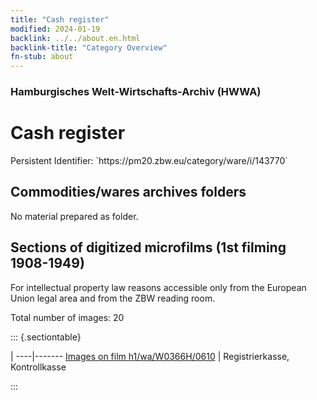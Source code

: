 ```yaml
---
title: "Cash register"
modified: 2024-01-19
backlink: ../../about.en.html
backlink-title: "Category Overview"
fn-stub: about
---
```


### Hamburgisches Welt-Wirtschafts-Archiv (HWWA)

# Cash register

<div class="hint">Persistent Identifier: `https://pm20.zbw.eu/category/ware/i/143770`</div>







## Commodities/wares archives folders





No material prepared as folder.



<a id="filmsections" />

## Sections of digitized microfilms (1st filming 1908-1949)

<p>For intellectual property law reasons accessible only from the European Union legal area and from the ZBW reading room.</p>



<p>Total number of images: 20</p>




::: {.sectiontable}

 | 
----|-------
<a class="btn" href="https://pm20.zbw.eu/film/h1/wa/W0366H/0610" rel="nofollow">Images on film h1/wa/W0366H/0610</a> | Registrierkasse, Kontrollkasse


:::
















